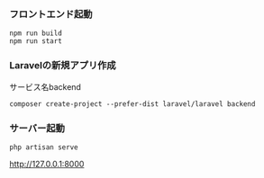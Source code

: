 ### フロントエンド起動
```
npm run build
npm run start
```

### Laravelの新規アプリ作成
サービス名backend
```
composer create-project --prefer-dist laravel/laravel backend
```

### サーバー起動
```
php artisan serve
```
http://127.0.0.1:8000
